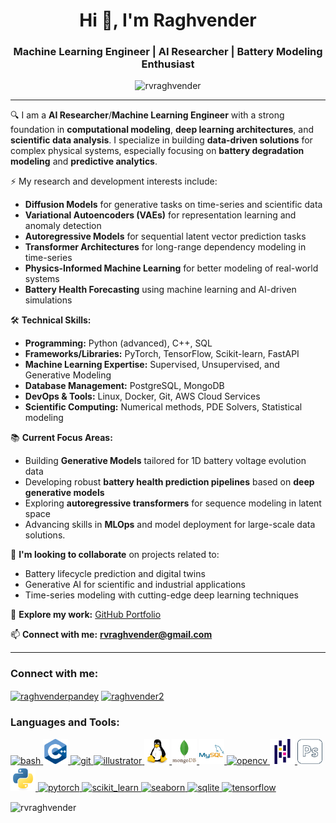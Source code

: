 <h1 align="center">Hi 👋, I'm Raghvender</h1>
<h3 align="center">Machine Learning Engineer | AI Researcher | Battery Modeling Enthusiast</h3>

<p align="center">
  <img src="https://komarev.com/ghpvc/?username=rvraghvender&label=Profile%20views&color=0e75b6&style=flat" alt="rvraghvender" />
</p>

---

🔍 I am a **AI Researcher**/**Machine Learning Engineer** with a strong foundation in **computational modeling**, **deep learning architectures**, and **scientific data analysis**. I specialize in building **data-driven solutions** for complex physical systems, especially focusing on **battery degradation modeling** and **predictive analytics**.

⚡ My research and development interests include:
- **Diffusion Models** for generative tasks on time-series and scientific data
- **Variational Autoencoders (VAEs)** for representation learning and anomaly detection
- **Autoregressive Models** for sequential latent vector prediction tasks
- **Transformer Architectures** for long-range dependency modeling in time-series
- **Physics-Informed Machine Learning** for better modeling of real-world systems
- **Battery Health Forecasting** using machine learning and AI-driven simulations

🛠️ **Technical Skills:**
- **Programming:** Python (advanced), C++, SQL
- **Frameworks/Libraries:** PyTorch, TensorFlow, Scikit-learn, FastAPI
- **Machine Learning Expertise:** Supervised, Unsupervised, and Generative Modeling
- **Database Management:** PostgreSQL, MongoDB
- **DevOps & Tools:** Linux, Docker, Git, AWS Cloud Services
- **Scientific Computing:** Numerical methods, PDE Solvers, Statistical modeling

📚 **Current Focus Areas:**
- Building **Generative Models** tailored for 1D battery voltage evolution data
- Developing robust **battery health prediction pipelines** based on **deep generative models**
- Exploring **autoregressive transformers** for sequence modeling in latent space 
- Advancing skills in **MLOps** and model deployment for large-scale data solutions.

🤝 **I'm looking to collaborate** on projects related to:
- Battery lifecycle prediction and digital twins
- Generative AI for scientific and industrial applications
- Time-series modeling with cutting-edge deep learning techniques

📂 **Explore my work:** [GitHub Portfolio](https://github.com/rvraghvender)

📫 **Connect with me:** **rvraghvender@gmail.com**

---

<h3 align="left">Connect with me:</h3>
<p align="left">
<a href="https://linkedin.com/in/raghvenderpandey" target="blank"><img align="center" src="https://raw.githubusercontent.com/rahuldkjain/github-profile-readme-generator/master/src/images/icons/Social/linked-in-alt.svg" alt="raghvenderpandey" height="30" width="40" /></a>
<a href="https://fb.com/raghvender2" target="blank"><img align="center" src="https://raw.githubusercontent.com/rahuldkjain/github-profile-readme-generator/master/src/images/icons/Social/facebook.svg" alt="raghvender2" height="30" width="40" /></a>
</p>

<h3 align="left">Languages and Tools:</h3>
<p align="left"> <a href="https://www.gnu.org/software/bash/" target="_blank" rel="noreferrer"> <img src="https://www.vectorlogo.zone/logos/gnu_bash/gnu_bash-icon.svg" alt="bash" width="40" height="40"/> </a> <a href="https://www.w3schools.com/cpp/" target="_blank" rel="noreferrer"> <img src="https://raw.githubusercontent.com/devicons/devicon/master/icons/cplusplus/cplusplus-original.svg" alt="cplusplus" width="40" height="40"/> </a> <a href="https://git-scm.com/" target="_blank" rel="noreferrer"> <img src="https://www.vectorlogo.zone/logos/git-scm/git-scm-icon.svg" alt="git" width="40" height="40"/> </a> <a href="https://www.adobe.com/in/products/illustrator.html" target="_blank" rel="noreferrer"> <img src="https://www.vectorlogo.zone/logos/adobe_illustrator/adobe_illustrator-icon.svg" alt="illustrator" width="40" height="40"/> </a> <a href="https://www.linux.org/" target="_blank" rel="noreferrer"> <img src="https://raw.githubusercontent.com/devicons/devicon/master/icons/linux/linux-original.svg" alt="linux" width="40" height="40"/> </a> <a href="https://www.mongodb.com/" target="_blank" rel="noreferrer"> <img src="https://raw.githubusercontent.com/devicons/devicon/master/icons/mongodb/mongodb-original-wordmark.svg" alt="mongodb" width="40" height="40"/> </a> <a href="https://www.mysql.com/" target="_blank" rel="noreferrer"> <img src="https://raw.githubusercontent.com/devicons/devicon/master/icons/mysql/mysql-original-wordmark.svg" alt="mysql" width="40" height="40"/> </a> <a href="https://opencv.org/" target="_blank" rel="noreferrer"> <img src="https://www.vectorlogo.zone/logos/opencv/opencv-icon.svg" alt="opencv" width="40" height="40"/> </a> <a href="https://pandas.pydata.org/" target="_blank" rel="noreferrer"> <img src="https://raw.githubusercontent.com/devicons/devicon/2ae2a900d2f041da66e950e4d48052658d850630/icons/pandas/pandas-original.svg" alt="pandas" width="40" height="40"/> </a> <a href="https://www.photoshop.com/en" target="_blank" rel="noreferrer"> <img src="https://raw.githubusercontent.com/devicons/devicon/master/icons/photoshop/photoshop-line.svg" alt="photoshop" width="40" height="40"/> </a> <a href="https://www.python.org" target="_blank" rel="noreferrer"> <img src="https://raw.githubusercontent.com/devicons/devicon/master/icons/python/python-original.svg" alt="python" width="40" height="40"/> </a> <a href="https://pytorch.org/" target="_blank" rel="noreferrer"> <img src="https://www.vectorlogo.zone/logos/pytorch/pytorch-icon.svg" alt="pytorch" width="40" height="40"/> </a> <a href="https://scikit-learn.org/" target="_blank" rel="noreferrer"> <img src="https://upload.wikimedia.org/wikipedia/commons/0/05/Scikit_learn_logo_small.svg" alt="scikit_learn" width="40" height="40"/> </a> <a href="https://seaborn.pydata.org/" target="_blank" rel="noreferrer"> <img src="https://seaborn.pydata.org/_images/logo-mark-lightbg.svg" alt="seaborn" width="40" height="40"/> </a> <a href="https://www.sqlite.org/" target="_blank" rel="noreferrer"> <img src="https://www.vectorlogo.zone/logos/sqlite/sqlite-icon.svg" alt="sqlite" width="40" height="40"/> </a> <a href="https://www.tensorflow.org" target="_blank" rel="noreferrer"> <img src="https://www.vectorlogo.zone/logos/tensorflow/tensorflow-icon.svg" alt="tensorflow" width="40" height="40"/> </a> </p>

<p><img align="center" src="https://github-readme-stats.vercel.app/api/top-langs?username=rvraghvender&show_icons=true&locale=en&layout=compact" alt="rvraghvender" /></p>

